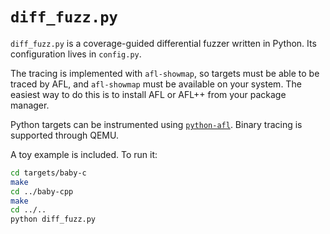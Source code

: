 # `diff_fuzz.py`

`diff_fuzz.py` is a coverage-guided differential fuzzer written in Python.
Its configuration lives in `config.py`.

The tracing is implemented with `afl-showmap`, so targets must be able to be traced by AFL, and `afl-showmap` must be available on your system. The easiest way to do this is to install AFL or AFL++ from your package manager.

Python targets can be instrumented using [`python-afl`](https://github.com/jwilk/python-afl).
Binary tracing is supported through QEMU.

A toy example is included.
To run it:
```sh
cd targets/baby-c
make
cd ../baby-cpp
make
cd ../..
python diff_fuzz.py
```
